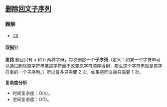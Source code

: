 ## [删除回文子序列](https://leetcode.cn/problems/remove-palindromic-subsequences/)
### 题解
+ [TS](../../ts/1408/1332.ts)

#### 双指针
**思路**
题目只有 a 和 b 两种字母，每次删除一个**子序列**（定义：如果一个字符串可以通过删除原字符串某些字符而不改变原字符顺序得到，那么这个字符串就是原字符串的一个子序列。）所以最多只需要 2 次，如果是回文串只需要 1 次。

**复杂度分析**
+ 时间复杂度：O(n)。
+ 空间复杂度：O(1)。